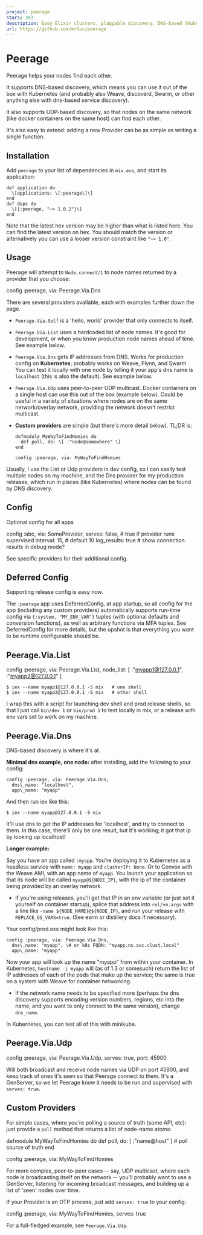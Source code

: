 ```yaml
---
project: peerage
stars: 397
description: Easy Elixir clusters, pluggable discovery. DNS-based (Kubernetes, Weave), UDP multicast, others.
url: https://github.com/mrluc/peerage
---
```


Peerage
=======

Peerage helps your nodes find each other.

It supports DNS-based discovery, which means you can use it out of the box with Kubernetes (and probably also Weave, discoverd, Swarm, or other anything else with dns-based service discovery).

It also supports UDP-based discovery, so that nodes on the same network (like docker containers on the same host) can find each other.

It's also easy to extend: adding a new Provider can be as simple as writing a single function.

Installation
------------

Add `peerage` to your list of dependencies in `mix.exs`, and start its application:

    def application do
      \[applications: \[:peerage\]\]
    end
    def deps do
      \[{:peerage, "~> 1.0.2"}\]
    end

Note that the latest hex version may be higher than what is listed here. You can find the latest version on hex. You should match the version or alternatively you can use a looser version constraint like `"~> 1.0"`.

Usage
-----

Peerage will attempt to `Node.connect/1` to node names returned by a provider that you choose:

   config :peerage, via: Peerage.Via.Dns

There are several providers available, each with examples further down the page.

-   `Peerage.Via.Self` is a 'hello, world' provider that only connects to itself.
    
-   `Peerage.Via.List` uses a hardcoded list of node names. It's good for development, or when you know production node names ahead of time. See example below.
    
-   `Peerage.Via.Dns` gets IP addresses from DNS. Works for production config on **Kubernetes**; probably works on Weave, Flynn, and Swarm. You can test it locally with one node by telling it your app's dns name is `localhost` (this is also the default). See example below.
    
-   `Peerage.Via.Udp` uses peer-to-peer UDP multicast. Docker containers on a single host can use this out of the box (example below). Could be useful in a variety of situations where nodes are on the same network/overlay network, providing the network doesn't restrict multicast.
    
-   **Custom providers** are simple (but there's more detail below). TL;DR is:
    
        defmodule MyWayToFindHomies do
          def poll, do: \[ :"node@somewhere" \]
        end
    
        config :peerage, via: MyWayToFindHomies
    

Usually, I use the List or Udp providers in dev config, so I can easily test multiple nodes on my machine, and the Dns provider for my production releases, which run in places (like Kubernetes) where nodes can be found by DNS discovery.

Config
------

Optional config for all apps

config :abc, via: SomeProvider,
  serves: false,     \# true if provider runs supervised
  interval: 15,      \# default 10
  log\_results: true  \# show connection results in debug mode?

See specific providers for their additional config.

Deferred Config
---------------

Supporting release config is easy now.

The `:peerage` app uses DeferredConfig, at app startup, so all config for the app (including any custom providers) automatically supports run-time config via `{:system, "MY_ENV_VAR"}` tuples (with optional defaults and conversion functions), as well as arbitrary functions via MFA tuples. See DeferredConfig for more details, but the upshot is that everything you want to be runtime configurable should be.

Peerage.Via.List
----------------

config :peerage, via: Peerage.Via.List, node\_list: \[
  :"myapp1@127.0.0.1",
  :"myapp2@127.0.0.1"
\]

```
$ iex --name myapp1@127.0.0.1 -S mix   # one shell
$ iex --name myapp2@127.0.0.1 -S mix   # other shell
```

I wrap this with a script for launching dev shell and prod release shells, so that I just call `bin/dev 1` or `bin/prod 1` to test locally in mix, or a release with env vars set to work on my machine.

Peerage.Via.Dns
---------------

DNS-based discovery is where it's at.

**Minimal dns example, one node:** after installing, add the following to your config:

    config :peerage, via: Peerage.Via.Dns,
      dns\_name: "localhost",
      app\_name: "myapp"

And then run iex like this:

```
$ iex --name myapp@127.0.0.1 -S mix
```

It'll use dns to get the IP addresses for 'localhost', and try to connect to them. In this case, there'll only be one result, but it's working; it got that ip by looking up localhost!

**Longer example:**

Say you have an app called `:myapp`. You're deploying it to Kubernetes as a headless service with `name: myapp` and `clusterIP: None`. Or to Convox with the Weave AMI, with an app name of `myapp`. You launch your application so that its node will be called `myapp@${NODE_IP}`, with the ip of the container being provided by an overlay network.

-   If you're using releases, you'll get that IP in an env variable (or just set it yourself on container startup), splice that address into `rel/vm.args` with a line like `-name ${NODE_NAME}@${NODE_IP}`, and run your release with `REPLACE_OS_VARS=true`. (See exrm or distillery docs if necessary).

Your config/prod.exs might look like this:

    config :peerage, via: Peerage.Via.Dns,
      dns\_name: "myapp", \# or k8s FQDN: "myapp.ns.svc.clust.local"
      app\_name: "myapp"  

Now your app will look up the name "myapp" from within your container. In Kubernetes, `hostname -i myapp` will (as of 1.3 or somesuch) return the list of IP addresses of each of the pods that make up the service; the same is true on a system with Weave for container networking.

-   If the network name needs to be specified more (perhaps the dns discovery supports encoding version numbers, regions, etc into the name, and you want to only connect to the same version), change `dns_name`.

In Kubernetes, you can test all of this with minikube.

Peerage.Via.Udp
---------------

  config :peerage, via: Peerage.Via.Udp, serves: true,
    port: 45900

Will both broadcast and receive node names via UDP on port 45900, and keep track of ones it's seen so that Peerage connect to them. It's a GenServer, so we let Peerage know it needs to be run and supervised with `serves: true`.

Custom Providers
----------------

For simple cases, where you're polling a source of truth (some API, etc): just provide a `poll` method that returns a list of node-name atoms:

defmodule MyWayToFindHomies do
  def poll, do: \[ :"name@host" \] \# poll source of truth
end

config :peerage, via: MyWayToFindHomies

For more complex, peer-to-peer cases -- say, UDP multicast, where each node is broadcasting itself on the network -- you'll probably want to use a GenServer, listening for incoming broadcast messages, and building up a list of 'seen' nodes over time.

If your Provider is an OTP process, just add `serves: true` to your config:

config :peerage, via: MyWayToFindHomies, serves: true

For a full-fledged example, see `Peerage.Via.Udp`.
